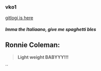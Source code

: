 ### **vko1**
[gitlogi is here](https://github.com/aitoAarni/ot-harjoitustyo/blob/master/laskarit/viikko1/gitlog.txt)




##### *Imma the __Italiaano__, give me spaghetti bles*

## Ronnie Coleman:
>__Light weight BABYYY!!!__



´<addr>´

